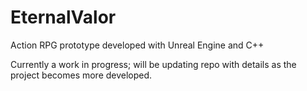 # EternalValor


Action RPG prototype developed with Unreal Engine and C++

Currently a work in progress; will be updating repo with details as the project becomes more developed.
